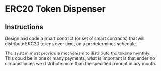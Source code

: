 # ERC20 Token Dispenser

## Instructions
Design and code a smart contract (or set of smart contracts) that will distribute ERC20 tokens over time, on a predetermined schedule.

The system must provide a mechanism to distribute the tokens monthly. This could be in one or many payments, what is important is that under no circumstances we distribute more than the specified amount in any month.




